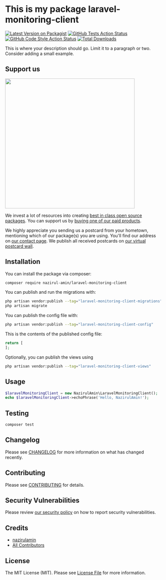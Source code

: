 # This is my package laravel-monitoring-client

[![Latest Version on Packagist](https://img.shields.io/packagist/v/nazirul-amin/laravel-monitoring-client.svg?style=flat-square)](https://packagist.org/packages/nazirul-amin/laravel-monitoring-client)
[![GitHub Tests Action Status](https://img.shields.io/github/actions/workflow/status/nazirul-amin/laravel-monitoring-client/run-tests.yml?branch=main&label=tests&style=flat-square)](https://github.com/nazirul-amin/laravel-monitoring-client/actions?query=workflow%3Arun-tests+branch%3Amain)
[![GitHub Code Style Action Status](https://img.shields.io/github/actions/workflow/status/nazirul-amin/laravel-monitoring-client/fix-php-code-style-issues.yml?branch=main&label=code%20style&style=flat-square)](https://github.com/nazirul-amin/laravel-monitoring-client/actions?query=workflow%3A"Fix+PHP+code+style+issues"+branch%3Amain)
[![Total Downloads](https://img.shields.io/packagist/dt/nazirul-amin/laravel-monitoring-client.svg?style=flat-square)](https://packagist.org/packages/nazirul-amin/laravel-monitoring-client)

This is where your description should go. Limit it to a paragraph or two. Consider adding a small example.

## Support us

[<img src="https://github-ads.s3.eu-central-1.amazonaws.com/laravel-monitoring-client.jpg?t=1" width="419px" />](https://spatie.be/github-ad-click/laravel-monitoring-client)

We invest a lot of resources into creating [best in class open source packages](https://spatie.be/open-source). You can support us by [buying one of our paid products](https://spatie.be/open-source/support-us).

We highly appreciate you sending us a postcard from your hometown, mentioning which of our package(s) you are using. You'll find our address on [our contact page](https://spatie.be/about-us). We publish all received postcards on [our virtual postcard wall](https://spatie.be/open-source/postcards).

## Installation

You can install the package via composer:

```bash
composer require nazirul-amin/laravel-monitoring-client
```

You can publish and run the migrations with:

```bash
php artisan vendor:publish --tag="laravel-monitoring-client-migrations"
php artisan migrate
```

You can publish the config file with:

```bash
php artisan vendor:publish --tag="laravel-monitoring-client-config"
```

This is the contents of the published config file:

```php
return [
];
```

Optionally, you can publish the views using

```bash
php artisan vendor:publish --tag="laravel-monitoring-client-views"
```

## Usage

```php
$laravelMonitoringClient = new NazirulAmin\LaravelMonitoringClient();
echo $laravelMonitoringClient->echoPhrase('Hello, NazirulAmin!');
```

## Testing

```bash
composer test
```

## Changelog

Please see [CHANGELOG](CHANGELOG.md) for more information on what has changed recently.

## Contributing

Please see [CONTRIBUTING](CONTRIBUTING.md) for details.

## Security Vulnerabilities

Please review [our security policy](../../security/policy) on how to report security vulnerabilities.

## Credits

- [nazirulamin](https://github.com/nazirul-amin)
- [All Contributors](../../contributors)

## License

The MIT License (MIT). Please see [License File](LICENSE.md) for more information.
